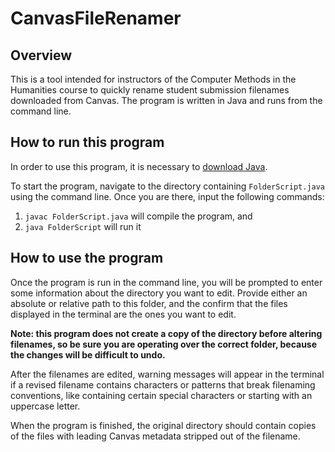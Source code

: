 # CanvasFileRenamer

## Overview

This is a tool intended for instructors of the Computer Methods in the Humanities course to quickly rename student submission filenames downloaded from Canvas. The program is written in Java and runs from the command line.

## How to run this program

In order to use this program, it is necessary to [download Java](https://www.java.com/en/download/manual.jsp).

To start the program, navigate to the directory containing `FolderScript.java` using the command line. Once you are there, input the following commands:

1. `javac FolderScript.java` will compile the program, and
1. `java FolderScript` will run it 

## How to use the program

Once the program is run in the command line, you will be prompted to enter some information
about the directory you want to edit. Provide either an absolute or relative path to this folder,
and the confirm that the files displayed in the terminal are the ones you want to edit.

**Note: this program does not create a copy of the directory before altering filenames, so be sure you are operating over
the correct folder, because the changes will be difficult to undo.**

After the filenames are edited, warning messages will appear in the terminal if a revised filename
contains characters or patterns that break filenaming conventions, like containing certain special characters or
starting with an uppercase letter.

When the program is finished, the original directory should contain copies of the files with leading Canvas
metadata stripped out of the filename.